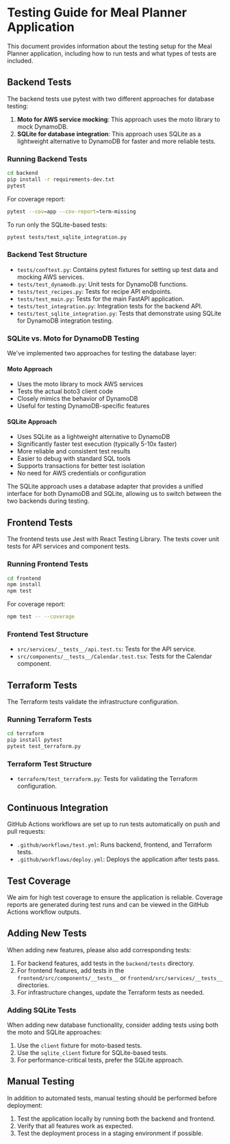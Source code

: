 # Testing Guide for Meal Planner Application

This document provides information about the testing setup for the Meal Planner application, including how to run tests and what types of tests are included.

## Backend Tests

The backend tests use pytest with two different approaches for database testing:

1. **Moto for AWS service mocking**: This approach uses the moto library to mock DynamoDB.
2. **SQLite for database integration**: This approach uses SQLite as a lightweight alternative to DynamoDB for faster and more reliable tests.

### Running Backend Tests

```bash
cd backend
pip install -r requirements-dev.txt
pytest
```

For coverage report:

```bash
pytest --cov=app --cov-report=term-missing
```

To run only the SQLite-based tests:

```bash
pytest tests/test_sqlite_integration.py
```

### Backend Test Structure

- `tests/conftest.py`: Contains pytest fixtures for setting up test data and mocking AWS services.
- `tests/test_dynamodb.py`: Unit tests for DynamoDB functions.
- `tests/test_recipes.py`: Tests for recipe API endpoints.
- `tests/test_main.py`: Tests for the main FastAPI application.
- `tests/test_integration.py`: Integration tests for the backend API.
- `tests/test_sqlite_integration.py`: Tests that demonstrate using SQLite for DynamoDB integration testing.

### SQLite vs. Moto for DynamoDB Testing

We've implemented two approaches for testing the database layer:

#### Moto Approach
- Uses the moto library to mock AWS services
- Tests the actual boto3 client code
- Closely mimics the behavior of DynamoDB
- Useful for testing DynamoDB-specific features

#### SQLite Approach
- Uses SQLite as a lightweight alternative to DynamoDB
- Significantly faster test execution (typically 5-10x faster)
- More reliable and consistent test results
- Easier to debug with standard SQL tools
- Supports transactions for better test isolation
- No need for AWS credentials or configuration

The SQLite approach uses a database adapter that provides a unified interface for both DynamoDB and SQLite, allowing us to switch between the two backends during testing.

## Frontend Tests

The frontend tests use Jest with React Testing Library. The tests cover unit tests for API services and component tests.

### Running Frontend Tests

```bash
cd frontend
npm install
npm test
```

For coverage report:

```bash
npm test -- --coverage
```

### Frontend Test Structure

- `src/services/__tests__/api.test.ts`: Tests for the API service.
- `src/components/__tests__/Calendar.test.tsx`: Tests for the Calendar component.

## Terraform Tests

The Terraform tests validate the infrastructure configuration.

### Running Terraform Tests

```bash
cd terraform
pip install pytest
pytest test_terraform.py
```

### Terraform Test Structure

- `terraform/test_terraform.py`: Tests for validating the Terraform configuration.

## Continuous Integration

GitHub Actions workflows are set up to run tests automatically on push and pull requests:

- `.github/workflows/test.yml`: Runs backend, frontend, and Terraform tests.
- `.github/workflows/deploy.yml`: Deploys the application after tests pass.

## Test Coverage

We aim for high test coverage to ensure the application is reliable. Coverage reports are generated during test runs and can be viewed in the GitHub Actions workflow outputs.

## Adding New Tests

When adding new features, please also add corresponding tests:

1. For backend features, add tests in the `backend/tests` directory.
2. For frontend features, add tests in the `frontend/src/components/__tests__` or `frontend/src/services/__tests__` directories.
3. For infrastructure changes, update the Terraform tests as needed.

### Adding SQLite Tests

When adding new database functionality, consider adding tests using both the moto and SQLite approaches:

1. Use the `client` fixture for moto-based tests.
2. Use the `sqlite_client` fixture for SQLite-based tests.
3. For performance-critical tests, prefer the SQLite approach.

## Manual Testing

In addition to automated tests, manual testing should be performed before deployment:

1. Test the application locally by running both the backend and frontend.
2. Verify that all features work as expected.
3. Test the deployment process in a staging environment if possible. 
